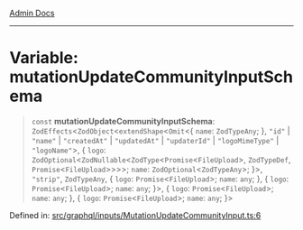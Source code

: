 [Admin Docs](/)

***

# Variable: mutationUpdateCommunityInputSchema

> `const` **mutationUpdateCommunityInputSchema**: `ZodEffects`\<`ZodObject`\<`extendShape`\<`Omit`\<\{ `name`: `ZodTypeAny`; \}, `"id"` \| `"name"` \| `"createdAt"` \| `"updatedAt"` \| `"updaterId"` \| `"logoMimeType"` \| `"logoName"`\>, \{ `logo`: `ZodOptional`\<`ZodNullable`\<`ZodType`\<`Promise`\<`FileUpload`\>, `ZodTypeDef`, `Promise`\<`FileUpload`\>\>\>\>; `name`: `ZodOptional`\<`ZodTypeAny`\>; \}\>, `"strip"`, `ZodTypeAny`, \{ `logo`: `Promise`\<`FileUpload`\>; `name`: `any`; \}, \{ `logo`: `Promise`\<`FileUpload`\>; `name`: `any`; \}\>, \{ `logo`: `Promise`\<`FileUpload`\>; `name`: `any`; \}, \{ `logo`: `Promise`\<`FileUpload`\>; `name`: `any`; \}\>

Defined in: [src/graphql/inputs/MutationUpdateCommunityInput.ts:6](https://github.com/NishantSinghhhhh/talawa-api/blob/f689e29732f10b6ae99c0bb4da8790277c8377f0/src/graphql/inputs/MutationUpdateCommunityInput.ts#L6)
